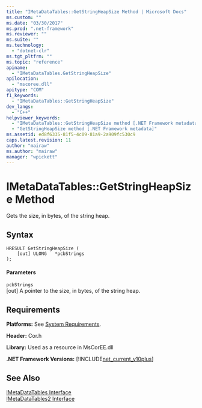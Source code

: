 ```yaml
---
title: "IMetaDataTables::GetStringHeapSize Method | Microsoft Docs"
ms.custom: ""
ms.date: "03/30/2017"
ms.prod: ".net-framework"
ms.reviewer: ""
ms.suite: ""
ms.technology: 
  - "dotnet-clr"
ms.tgt_pltfrm: ""
ms.topic: "reference"
apiname: 
  - "IMetaDataTables.GetStringHeapSize"
apilocation: 
  - "mscoree.dll"
apitype: "COM"
f1_keywords: 
  - "IMetaDataTables::GetStringHeapSize"
dev_langs: 
  - "C++"
helpviewer_keywords: 
  - "IMetaDataTables::GetStringHeapSize method [.NET Framework metadata]"
  - "GetStringHeapSize method [.NET Framework metadata]"
ms.assetid: ed8f6335-81f5-4c09-81a9-2a909fc530c9
caps.latest.revision: 11
author: "mairaw"
ms.author: "mairaw"
manager: "wpickett"
---
```

# IMetaDataTables::GetStringHeapSize Method
Gets the size, in bytes, of the string heap.  
  
## Syntax  
  
```  
HRESULT GetStringHeapSize (  
    [out] ULONG   *pcbStrings  
);  
```  
  
#### Parameters  
 `pcbStrings`  
 [out] A pointer to the size, in bytes, of the string heap.  
  
## Requirements  
 **Platforms:** See [System Requirements](../../../../docs/framework/get-started/system-requirements.md).  
  
 **Header:** Cor.h  
  
 **Library:** Used as a resource in MsCorEE.dll  
  
 **.NET Framework Versions:** [!INCLUDE[net_current_v10plus](../../../../includes/net-current-v10plus-md.md)]  
  
## See Also  
 [IMetaDataTables Interface](../../../../docs/framework/unmanaged-api/metadata/imetadatatables-interface.md)   
 [IMetaDataTables2 Interface](../../../../docs/framework/unmanaged-api/metadata/imetadatatables2-interface.md)